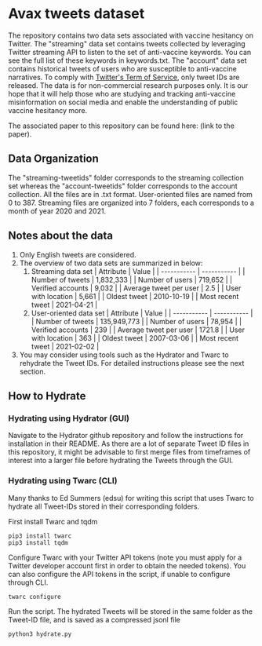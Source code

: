 # Avax tweets dataset
The repository contains two data sets associated with vaccine hesitancy on Twitter. The "streaming" data set contains tweets collected by leveraging Twitter streaming API to listen to the set of anti-vaccine keywords. You can see the full list of these keywords in keywords.txt. The "account" data set contains historical tweets of users who are susceptible to anti-vaccine narratives. To comply with [Twitter's Term of Service](https://twitter.com/en/tos), only tweet IDs are released. The data is for non-commercial research purposes only. It is our hope that it will help those who are studying and tracking anti-vaccine misinformation on social media and enable the understanding of public vaccine hesitancy more.

The associated paper to this repository can be found here: (link to the paper).

## Data Organization
The "streaming-tweetids" folder corresponds to the streaming collection set whereas the "account-tweetids" folder corresponds to the account collection. All the files are in .txt format. User-oriented files are named from 0 to 387. Streaming files are organized into 7 folders, each corresponds to a month of year 2020 and 2021.

## Notes about the data
1. Only English tweets are considered.
2. The overview of two data sets are summarized in below:
   1. Streaming data set
        | Attribute      | Value |
        | ----------- | ----------- |
        | Number of tweets      | 1,832,333 |
        | Number of users   | 719,652 |
        | Verified accounts      | 9,032 |
        | Average tweet per user   | 2.5 |
        | User with location      | 5,661 |
        | Oldest tweet   | 2010-10-19 |
        | Most recent tweet   | 2021-04-21 |
    2. User-oriented data set
        | Attribute      | Value |
        | ----------- | ----------- |
        | Number of tweets      | 135,949,773 |
        | Number of users   | 78,954 |
        | Verified accounts      | 239 |
        | Average tweet per user   | 1721.8 |
        | User with location      | 363 |
        | Oldest tweet   | 2007-03-06 |
        | Most recent tweet   | 2021-02-02 |
3. You may consider using tools such as the Hydrator and Twarc to rehydrate the Tweet IDs. For detailed instructions please see the next section.

## How to Hydrate
### Hydrating using Hydrator (GUI)
Navigate to the Hydrator github repository and follow the instructions for installation in their README. As there are a lot of separate Tweet ID files in this repository, it might be advisable to first merge files from timeframes of interest into a larger file before hydrating the Tweets through the GUI.

### Hydrating using Twarc (CLI)
Many thanks to Ed Summers (edsu) for writing this script that uses Twarc to hydrate all Tweet-IDs stored in their corresponding folders.

First install Twarc and tqdm
```
pip3 install twarc
pip3 install tqdm
```

Configure Twarc with your Twitter API tokens (note you must apply for a Twitter developer account first in order to obtain the needed tokens). You can also configure the API tokens in the script, if unable to configure through CLI.
```
twarc configure
```
Run the script. The hydrated Tweets will be stored in the same folder as the Tweet-ID file, and is saved as a compressed jsonl file
```
python3 hydrate.py
```